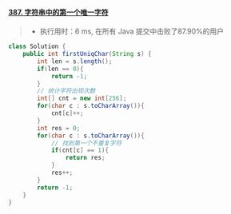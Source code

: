 #### [387. 字符串中的第一个唯一字符](https://leetcode-cn.com/problems/first-unique-character-in-a-string/)

> - 执行用时：6 ms, 在所有 Java 提交中击败了87.90%的用户

```java
class Solution {
    public int firstUniqChar(String s) {
        int len = s.length();
        if(len == 0){
            return -1;
        }
        // 统计字符出现次数
        int[] cnt = new int[256];
        for(char c : s.toCharArray()){
            cnt[c]++;
        }
        int res = 0;
        for(char c : s.toCharArray()){
            // 找到第一个不重复字符
            if(cnt[c] == 1){
                return res;
            }
            res++;
        }
        return -1;
    }
}
```


